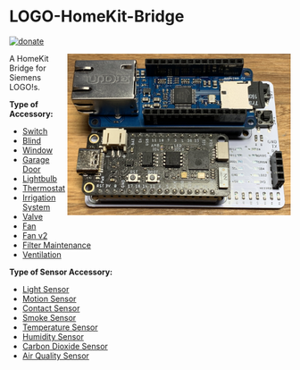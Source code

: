 # LOGO-HomeKit-Bridge #

[![donate](https://img.shields.io/badge/donate-PayPal-blue.svg)](https://www.paypal.me/Sinclair81)

<!-- markdownlint-disable MD033 -->
<img src="https://raw.githubusercontent.com/Sinclair81/Logo-HomeKit-Bridge/master/Images/Bridge-FS2e.jpg" align="right" alt="Bridge" height="289" width="400">
<!-- markdownlint-enable MD033 -->

A HomeKit Bridge for Siemens LOGO!s.

__Type of Accessory:__

- [Switch](#switch-accessory-configuration)
- [Blind](#blind-accessory-configuration)
- [Window](#window-accessory-configuration)
- [Garage Door](#garage-door-accessory-configuration)
- [Lightbulb](#lightbulb-accessory-configuration)
- [Thermostat](#thermostat-accessory-configuration)
- [Irrigation System](#irrigation-system-accessory-configuration)
- [Valve](#valve-accessory-configuration)
- [Fan](#fan-accessory-configuration)
- [Fan v2](#fan-v2-accessory-configuration)
- [Filter Maintenance](#filter-maintenance-accessory-configuration)
- [Ventilation](#ventilation-accessory-configuration)

__Type of Sensor Accessory:__

- [Light Sensor](#light-sensor-accessory-configuration)
- [Motion Sensor](#motion-sensor-accessory-configuration)
- [Contact Sensor](#contact-sensor-accessory-configuration)
- [Smoke Sensor](#smoke-sensor-accessory-configuration)
- [Temperature Sensor](#temperature-sensor-accessory-configuration)
- [Humidity Sensor](#humidity-sensor-accessory-configuration)
- [Carbon Dioxide Sensor](#carbon-dioxide-sensor-accessory-configuration)
- [Air Quality Sensor](#air-quality-sensor-accessory-configuration)